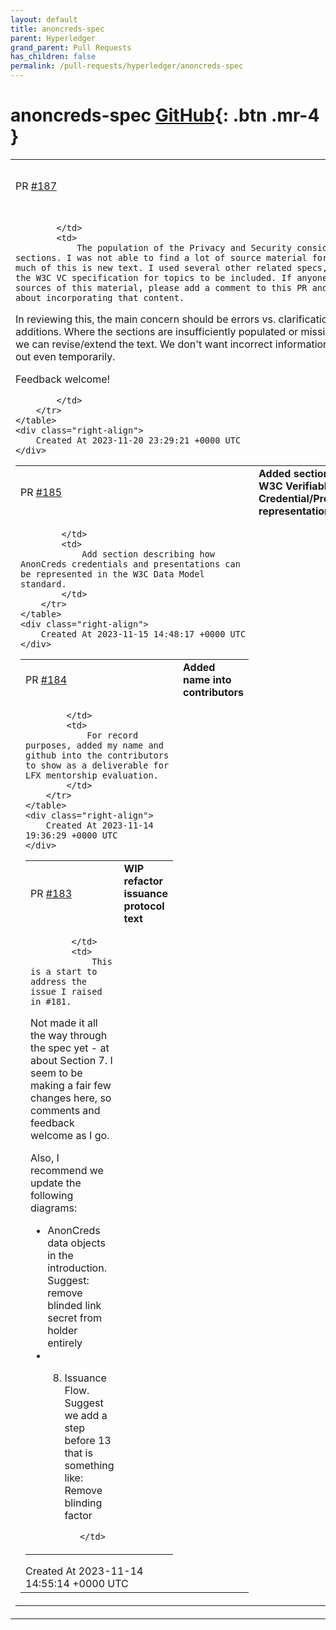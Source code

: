 ```yaml
---
layout: default
title: anoncreds-spec
parent: Hyperledger
grand_parent: Pull Requests
has_children: false
permalink: /pull-requests/hyperledger/anoncreds-spec
---
```


# anoncreds-spec <span class="fs-3 right-align">[GitHub](https://github.com/hyperledger/anoncreds-spec){: .btn .mr-4 }</span>


<div>
    <table>
        <tr>
            <td>
                PR <a href="https://github.com/hyperledger/anoncreds-spec/pull/187" class=".btn">#187</a>
            </td>
            <td>
                <b>
                    Privacy and Security Considerations sections
                </b>
            </td>
        </tr>
        <tr>
            <td>
                
            </td>
            <td>
                The population of the Privacy and Security considerations sections. I was not able to find a lot of source material for this, so much of this is new text. I used several other related specs, including the W3C VC specification for topics to be included. If anyone knows of sources of this material, please add a comment to this PR and I'll see about incorporating that content.

In reviewing this, the main concern should be errors vs. clarifications and additions. Where the sections are insufficiently populated or missing content, we can revise/extend the text.  We don't want incorrect information pushed out even temporarily.

Feedback welcome!

            </td>
        </tr>
    </table>
    <div class="right-align">
        Created At 2023-11-20 23:29:21 +0000 UTC
    </div>
</div>

<div>
    <table>
        <tr>
            <td>
                PR <a href="https://github.com/hyperledger/anoncreds-spec/pull/185" class=".btn">#185</a>
            </td>
            <td>
                <b>
                    Added section about W3C Verifiable Credential/Presentation representation
                </b>
            </td>
        </tr>
        <tr>
            <td>
                
            </td>
            <td>
                Add section describing how AnonCreds credentials and presentations can be represented in the W3C Data Model standard.
            </td>
        </tr>
    </table>
    <div class="right-align">
        Created At 2023-11-15 14:48:17 +0000 UTC
    </div>
</div>

<div>
    <table>
        <tr>
            <td>
                PR <a href="https://github.com/hyperledger/anoncreds-spec/pull/184" class=".btn">#184</a>
            </td>
            <td>
                <b>
                    Added name into contributors
                </b>
            </td>
        </tr>
        <tr>
            <td>
                
            </td>
            <td>
                For record purposes, added my name and github into the contributors to show as a deliverable for LFX mentorship evaluation.
            </td>
        </tr>
    </table>
    <div class="right-align">
        Created At 2023-11-14 19:36:29 +0000 UTC
    </div>
</div>

<div>
    <table>
        <tr>
            <td>
                PR <a href="https://github.com/hyperledger/anoncreds-spec/pull/183" class=".btn">#183</a>
            </td>
            <td>
                <b>
                    WIP refactor issuance protocol text
                </b>
            </td>
        </tr>
        <tr>
            <td>
                
            </td>
            <td>
                This is a start to address the issue I raised in #181. 

Not made it all the way through the spec yet - at about Section 7. I seem to be making a fair few changes here, so comments and feedback welcome as I go.

Also, I recommend we update the following diagrams:

- AnonCreds data objects in the introduction. Suggest: remove blinded link secret from holder entirely
- 8. Issuance Flow. Suggest we add a step before 13 that is something like: Remove blinding factor

            </td>
        </tr>
    </table>
    <div class="right-align">
        Created At 2023-11-14 14:55:14 +0000 UTC
    </div>
</div>

